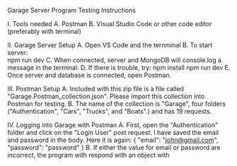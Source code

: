 Garage Server Program Testing Instructions

I.  Tools needed
    A.  Postman
    B.  Visual Studio Code or other code editor (preferably with terminal)


II. Garage Server Setup
    A.  Open VS Code and the ternminal
    B.  To start server:  
                npm run dev
    C.  When connected, server and MongoDB will console.log a message in the terminal.
    D.  If there is trouble, try:
                npm install
                npm run dev
    E.  Once server and database is connected, open Postman.


III. Postman Setup
    A.  Included with this zip file is a file called "Garage.Postman_collection.json".  Please import this collection into Postman for testing.
    B.  The name of the collection is "Garage", four folders ("Authentication", "Cars", "Trucks", and "Boats".) and has 19 requests.

IV. Logging into Garage with Postman
    A.  First, open the "Authentication" folder and click on the "Login User" post request.  I have saved the email and password in the body.  Here it is again:
        {
            "email": "john@gmail.com",
	        "password": "password"
        }
    B.  If either the value for email or password are incorrect, the program with respond with an object with 